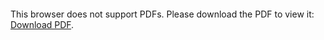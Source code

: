 <object data="christ-in-song/CIS1908pdfs/203.pdf" type="application/pdf" width="100%" height="1024px">
    <embed src="christ-in-song/CIS1908pdfs/203.pdf">
        <p>This browser does not support PDFs. Please download the PDF to view it: <a href="christ-in-song/CIS1908pdfs/203.pdf">Download PDF</a>.</p>
    </embed>
</object>
